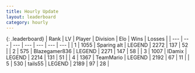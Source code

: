 ```yaml
---
title: Hourly Update
layout: leaderboard
category: hourly
---
```


{: .leaderboard}
| Rank | LV | Player | Division | Elo | Wins | Losses |
| --- | --- | --- | --- | --- | --- | --- |
| <span data-change="1">1</span> | 1055 | <span title="ID: 203132">Sparing alt</span> | LEGEND | <span data-change="12">2272</span> | <span data-change="2">137</span> | <span data-change="0">52</span> |
| <span data-change="-1">2</span> | 575 | <span title="ID: 454722">Blazegamer836</span> | LEGEND | <span data-change="0">2271</span> | <span data-change="0">147</span> | <span data-change="0">58</span> |
| <span data-change="0">3</span> | 1007 | <span title="ID: 357425">IDamix</span> | LEGEND | <span data-change="-14">2214</span> | <span data-change="1">131</span> | <span data-change="2">51</span> |
| <span data-change="0">4</span> | 1367 | <span title="ID: 164871">TeamMario</span> | LEGEND | <span data-change="0">2192</span> | <span data-change="0">67</span> | <span data-change="0">11</span> |
| <span data-change="0">5</span> | 530 | <span title="ID: 170123">tails55</span> | LEGEND | <span data-change="0">2189</span> | <span data-change="0">97</span> | <span data-change="0">28</span> |